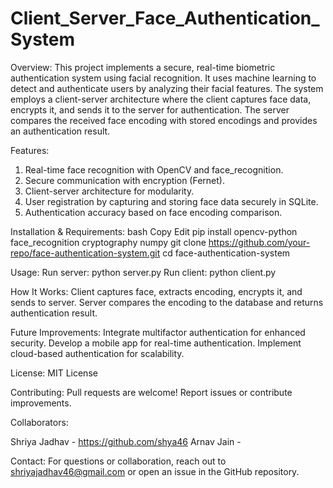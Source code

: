 # Client_Server_Face_Authentication_System

Overview:
This project implements a secure, real-time biometric authentication system using facial recognition. It uses machine learning to detect and authenticate users by analyzing their facial features. The system employs a client-server architecture where the client captures face data, encrypts it, and sends it to the server for authentication. The server compares the received face encoding with stored encodings and provides an authentication result.

Features:
1. Real-time face recognition with OpenCV and face_recognition.
2. Secure communication with encryption (Fernet).
3. Client-server architecture for modularity.
4. User registration by capturing and storing face data securely in SQLite.
5. Authentication accuracy based on face encoding comparison.

Installation & Requirements:
bash
Copy
Edit
pip install opencv-python face_recognition cryptography numpy
git clone https://github.com/your-repo/face-authentication-system.git
cd face-authentication-system

Usage:
Run server: python server.py
Run client: python client.py

How It Works:
Client captures face, extracts encoding, encrypts it, and sends to server.
Server compares the encoding to the database and returns authentication result.

Future Improvements:
Integrate multifactor authentication for enhanced security.
Develop a mobile app for real-time authentication.
Implement cloud-based authentication for scalability.

License:
MIT License

Contributing:
Pull requests are welcome! Report issues or contribute improvements.

Collaborators:

Shriya Jadhav - https://github.com/shya46
Arnav Jain - 

Contact:
For questions or collaboration, reach out to shriyajadhav46@gmail.com or open an issue in the GitHub repository.
